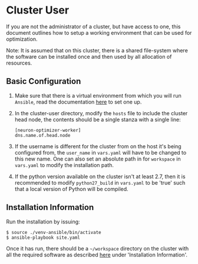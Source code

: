 # Cluster User

If you are not the administrator of a cluster, but have access to one, this
document outlines how to setup a working environment that can be used for
optimization.

Note: It is assumed that on this cluster, there is a shared file-system where the
software can be installed once and then used by all allocation of resources.

## Basic Configuration

1. Make sure that there is a virtual environment from which you will run
   `Ansible`, read the documentation [here](../../README.md) to set one up.

2. In the cluster-user directory, modify the `hosts` file to include the cluster head node,
   the contents should be a single stanza with a single line:
    ```
    [neuron-optimizer-worker]
    dns.name.of.head.node
    ```

3. If the username is different for the cluster from on the host it's being
   configured from, the `user_name` in `vars.yaml` will have to be changed to
   this new name.  One can also set an absolute path in for `workspace` in
   `vars.yaml` to modify the installation path.

4. If the python version available on the cluster isn't at least 2.7, then it
   is recommended to modify `python27_build` in `vars.yaml` to be 'true' such
   that a local version of Python will be compiled.

## Installation Information

Run the installation by issuing:
```
$ source ./venv-ansible/bin/activate
$ ansible-playbook site.yaml
```

Once it has run, there should be a `~/workspace` directory on the cluster with
all the required software as described [here](../README.md) under
'Installation Information'.
